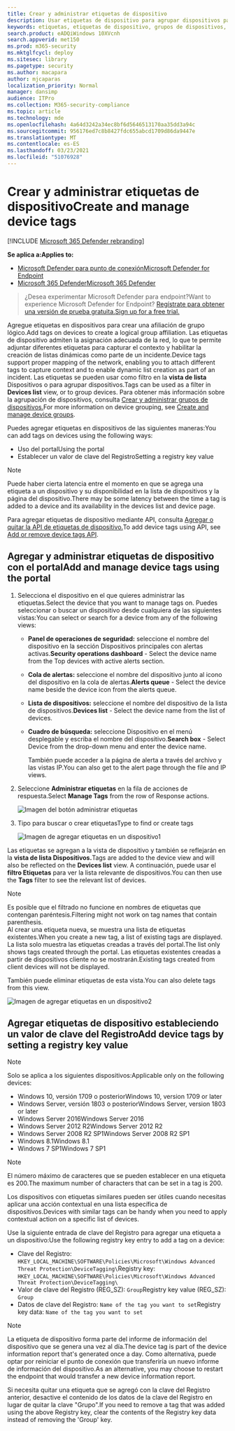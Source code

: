 ```yaml
---
title: Crear y administrar etiquetas de dispositivo
description: Usar etiquetas de dispositivo para agrupar dispositivos para capturar contexto y habilitar la creación de listas dinámicas como parte de un incidente
keywords: etiquetas, etiquetas de dispositivo, grupos de dispositivos, grupos, corrección, nivel, reglas, grupo de aad, rol, asignación, clasificación
search.product: eADQiWindows 10XVcnh
search.appverid: met150
ms.prod: m365-security
ms.mktglfcycl: deploy
ms.sitesec: library
ms.pagetype: security
ms.author: macapara
author: mjcaparas
localization_priority: Normal
manager: dansimp
audience: ITPro
ms.collection: M365-security-compliance
ms.topic: article
ms.technology: mde
ms.openlocfilehash: 4a64d3242a34ec8bf6d5646513170aa35dd3a94c
ms.sourcegitcommit: 956176ed7c8b8427fdc655abcd1709d86da9447e
ms.translationtype: MT
ms.contentlocale: es-ES
ms.lasthandoff: 03/23/2021
ms.locfileid: "51076928"
---
```

# <a name="create-and-manage-device-tags"></a><span data-ttu-id="442db-104">Crear y administrar etiquetas de dispositivo</span><span class="sxs-lookup"><span data-stu-id="442db-104">Create and manage device tags</span></span>

[!INCLUDE [Microsoft 365 Defender rebranding](../../includes/microsoft-defender.md)]

<span data-ttu-id="442db-105">**Se aplica a:**</span><span class="sxs-lookup"><span data-stu-id="442db-105">**Applies to:**</span></span>
- [<span data-ttu-id="442db-106">Microsoft Defender para punto de conexión</span><span class="sxs-lookup"><span data-stu-id="442db-106">Microsoft Defender for Endpoint</span></span>](https://go.microsoft.com/fwlink/p/?linkid=2146631)
- [<span data-ttu-id="442db-107">Microsoft 365 Defender</span><span class="sxs-lookup"><span data-stu-id="442db-107">Microsoft 365 Defender</span></span>](https://go.microsoft.com/fwlink/?linkid=2118804)

> <span data-ttu-id="442db-108">¿Desea experimentar Microsoft Defender para endpoint?</span><span class="sxs-lookup"><span data-stu-id="442db-108">Want to experience Microsoft Defender for Endpoint?</span></span> [<span data-ttu-id="442db-109">Regístrate para obtener una versión de prueba gratuita.</span><span class="sxs-lookup"><span data-stu-id="442db-109">Sign up for a free trial.</span></span>](https://www.microsoft.com/microsoft-365/windows/microsoft-defender-atp?ocid=docs-wdatp-exposedapis-abovefoldlink)

<span data-ttu-id="442db-110">Agregue etiquetas en dispositivos para crear una afiliación de grupo lógico.</span><span class="sxs-lookup"><span data-stu-id="442db-110">Add tags on devices to create a logical group affiliation.</span></span> <span data-ttu-id="442db-111">Las etiquetas de dispositivo admiten la asignación adecuada de la red, lo que te permite adjuntar diferentes etiquetas para capturar el contexto y habilitar la creación de listas dinámicas como parte de un incidente.</span><span class="sxs-lookup"><span data-stu-id="442db-111">Device tags support proper mapping of the network, enabling you to attach different tags to capture context and to enable dynamic list creation as part of an incident.</span></span> <span data-ttu-id="442db-112">Las etiquetas se pueden usar como filtro en la **vista de lista** Dispositivos o para agrupar dispositivos.</span><span class="sxs-lookup"><span data-stu-id="442db-112">Tags can be used as a filter in **Devices list** view, or to group devices.</span></span> <span data-ttu-id="442db-113">Para obtener más información sobre la agrupación de dispositivos, consulta [Crear y administrar grupos de dispositivos.](machine-groups.md)</span><span class="sxs-lookup"><span data-stu-id="442db-113">For more information on device grouping, see [Create and manage device groups](machine-groups.md).</span></span>

<span data-ttu-id="442db-114">Puedes agregar etiquetas en dispositivos de las siguientes maneras:</span><span class="sxs-lookup"><span data-stu-id="442db-114">You can add tags on devices using the following ways:</span></span>

- <span data-ttu-id="442db-115">Uso del portal</span><span class="sxs-lookup"><span data-stu-id="442db-115">Using the portal</span></span>
- <span data-ttu-id="442db-116">Establecer un valor de clave del Registro</span><span class="sxs-lookup"><span data-stu-id="442db-116">Setting a registry key value</span></span>

> [!NOTE]
> <span data-ttu-id="442db-117">Puede haber cierta latencia entre el momento en que se agrega una etiqueta a un dispositivo y su disponibilidad en la lista de dispositivos y la página del dispositivo.</span><span class="sxs-lookup"><span data-stu-id="442db-117">There may be some latency between the time a tag is added to a device and its availability in the devices list and device page.</span></span>  

<span data-ttu-id="442db-118">Para agregar etiquetas de dispositivo mediante API, consulta [Agregar o quitar la API de etiquetas de dispositivo.](add-or-remove-machine-tags.md)</span><span class="sxs-lookup"><span data-stu-id="442db-118">To add device tags using API, see [Add or remove device tags API](add-or-remove-machine-tags.md).</span></span>

## <a name="add-and-manage-device-tags-using-the-portal"></a><span data-ttu-id="442db-119">Agregar y administrar etiquetas de dispositivo con el portal</span><span class="sxs-lookup"><span data-stu-id="442db-119">Add and manage device tags using the portal</span></span>

1. <span data-ttu-id="442db-120">Selecciona el dispositivo en el que quieres administrar las etiquetas.</span><span class="sxs-lookup"><span data-stu-id="442db-120">Select the device that you want to manage tags on.</span></span> <span data-ttu-id="442db-121">Puedes seleccionar o buscar un dispositivo desde cualquiera de las siguientes vistas:</span><span class="sxs-lookup"><span data-stu-id="442db-121">You can select or search for a device from any of the following views:</span></span>

   - <span data-ttu-id="442db-122">**Panel de operaciones de seguridad:** seleccione el nombre del dispositivo en la sección Dispositivos principales con alertas activas.</span><span class="sxs-lookup"><span data-stu-id="442db-122">**Security operations dashboard** - Select the device name from the Top devices with active alerts section.</span></span>
   - <span data-ttu-id="442db-123">**Cola de alertas:** seleccione el nombre del dispositivo junto al icono del dispositivo en la cola de alertas.</span><span class="sxs-lookup"><span data-stu-id="442db-123">**Alerts queue** - Select the device name beside the device icon from the alerts queue.</span></span>
   - <span data-ttu-id="442db-124">**Lista de dispositivos:** seleccione el nombre del dispositivo de la lista de dispositivos.</span><span class="sxs-lookup"><span data-stu-id="442db-124">**Devices list** - Select the device name from the list of devices.</span></span>
   - <span data-ttu-id="442db-125">**Cuadro de búsqueda:** seleccione Dispositivo en el menú desplegable y escriba el nombre del dispositivo.</span><span class="sxs-lookup"><span data-stu-id="442db-125">**Search box** - Select Device from the drop-down menu and enter the device name.</span></span>

     <span data-ttu-id="442db-126">También puede acceder a la página de alerta a través del archivo y las vistas IP.</span><span class="sxs-lookup"><span data-stu-id="442db-126">You can also get to the alert page through the file and IP views.</span></span>

2. <span data-ttu-id="442db-127">Seleccione **Administrar etiquetas** en la fila de acciones de respuesta.</span><span class="sxs-lookup"><span data-stu-id="442db-127">Select **Manage Tags** from the row of Response actions.</span></span>

    ![Imagen del botón administrar etiquetas](images/manage-tags.png)

3. <span data-ttu-id="442db-129">Tipo para buscar o crear etiquetas</span><span class="sxs-lookup"><span data-stu-id="442db-129">Type to find or create tags</span></span>

    ![Imagen de agregar etiquetas en un dispositivo1](images/new-tags.png)

<span data-ttu-id="442db-131">Las etiquetas se agregan a la vista de dispositivo y también se reflejarán en la **vista de lista Dispositivos.**</span><span class="sxs-lookup"><span data-stu-id="442db-131">Tags are added to the device view and will also be reflected on the **Devices list** view.</span></span> <span data-ttu-id="442db-132">A continuación, puede usar el **filtro Etiquetas** para ver la lista relevante de dispositivos.</span><span class="sxs-lookup"><span data-stu-id="442db-132">You can then use the **Tags** filter to see the relevant list of devices.</span></span>

>[!NOTE]
> <span data-ttu-id="442db-133">Es posible que el filtrado no funcione en nombres de etiquetas que contengan paréntesis.</span><span class="sxs-lookup"><span data-stu-id="442db-133">Filtering might not work on tag names that contain parenthesis.</span></span><br>
> <span data-ttu-id="442db-134">Al crear una etiqueta nueva, se muestra una lista de etiquetas existentes.</span><span class="sxs-lookup"><span data-stu-id="442db-134">When you create a new tag, a list of existing tags are displayed.</span></span> <span data-ttu-id="442db-135">La lista solo muestra las etiquetas creadas a través del portal.</span><span class="sxs-lookup"><span data-stu-id="442db-135">The list only shows tags created through the portal.</span></span> <span data-ttu-id="442db-136">Las etiquetas existentes creadas a partir de dispositivos cliente no se mostrarán.</span><span class="sxs-lookup"><span data-stu-id="442db-136">Existing tags created from client devices will not be displayed.</span></span>

<span data-ttu-id="442db-137">También puede eliminar etiquetas de esta vista.</span><span class="sxs-lookup"><span data-stu-id="442db-137">You can also delete tags from this view.</span></span>

![Imagen de agregar etiquetas en un dispositivo2](images/more-manage-tags.png)

## <a name="add-device-tags-by-setting-a-registry-key-value"></a><span data-ttu-id="442db-139">Agregar etiquetas de dispositivo estableciendo un valor de clave del Registro</span><span class="sxs-lookup"><span data-stu-id="442db-139">Add device tags by setting a registry key value</span></span>

>[!NOTE]
> <span data-ttu-id="442db-140">Solo se aplica a los siguientes dispositivos:</span><span class="sxs-lookup"><span data-stu-id="442db-140">Applicable only on the following devices:</span></span>
>- <span data-ttu-id="442db-141">Windows 10, versión 1709 o posterior</span><span class="sxs-lookup"><span data-stu-id="442db-141">Windows 10, version 1709 or later</span></span>
>- <span data-ttu-id="442db-142">Windows Server, versión 1803 o posterior</span><span class="sxs-lookup"><span data-stu-id="442db-142">Windows Server, version 1803 or later</span></span>
>- <span data-ttu-id="442db-143">Windows Server 2016</span><span class="sxs-lookup"><span data-stu-id="442db-143">Windows Server 2016</span></span>
>- <span data-ttu-id="442db-144">Windows Server 2012 R2</span><span class="sxs-lookup"><span data-stu-id="442db-144">Windows Server 2012 R2</span></span>
>- <span data-ttu-id="442db-145">Windows Server 2008 R2 SP1</span><span class="sxs-lookup"><span data-stu-id="442db-145">Windows Server 2008 R2 SP1</span></span>
>- <span data-ttu-id="442db-146">Windows 8.1</span><span class="sxs-lookup"><span data-stu-id="442db-146">Windows 8.1</span></span>
>- <span data-ttu-id="442db-147">Windows 7 SP1</span><span class="sxs-lookup"><span data-stu-id="442db-147">Windows 7 SP1</span></span>

> [!NOTE] 
> <span data-ttu-id="442db-148">El número máximo de caracteres que se pueden establecer en una etiqueta es 200.</span><span class="sxs-lookup"><span data-stu-id="442db-148">The maximum number of characters that can be set in a tag is 200.</span></span>

<span data-ttu-id="442db-149">Los dispositivos con etiquetas similares pueden ser útiles cuando necesitas aplicar una acción contextual en una lista específica de dispositivos.</span><span class="sxs-lookup"><span data-stu-id="442db-149">Devices with similar tags can be handy when you need to apply contextual action on a specific list of devices.</span></span>

<span data-ttu-id="442db-150">Use la siguiente entrada de clave del Registro para agregar una etiqueta a un dispositivo:</span><span class="sxs-lookup"><span data-stu-id="442db-150">Use the following registry key entry to add a tag on a device:</span></span>

- <span data-ttu-id="442db-151">Clave del Registro: `HKEY_LOCAL_MACHINE\SOFTWARE\Policies\Microsoft\Windows Advanced Threat Protection\DeviceTagging\`</span><span class="sxs-lookup"><span data-stu-id="442db-151">Registry key: `HKEY_LOCAL_MACHINE\SOFTWARE\Policies\Microsoft\Windows Advanced Threat Protection\DeviceTagging\`</span></span>
- <span data-ttu-id="442db-152">Valor de clave del Registro (REG_SZ): `Group`</span><span class="sxs-lookup"><span data-stu-id="442db-152">Registry key value (REG_SZ): `Group`</span></span>
- <span data-ttu-id="442db-153">Datos de clave del Registro: `Name of the tag you want to set`</span><span class="sxs-lookup"><span data-stu-id="442db-153">Registry key data: `Name of the tag you want to set`</span></span>

>[!NOTE]
><span data-ttu-id="442db-154">La etiqueta de dispositivo forma parte del informe de información del dispositivo que se genera una vez al día.</span><span class="sxs-lookup"><span data-stu-id="442db-154">The device tag is part of the device information report that's generated once a day.</span></span> <span data-ttu-id="442db-155">Como alternativa, puede optar por reiniciar el punto de conexión que transferiría un nuevo informe de información del dispositivo.</span><span class="sxs-lookup"><span data-stu-id="442db-155">As an alternative, you may choose to restart the endpoint that would transfer a new device information report.</span></span>
> 
> <span data-ttu-id="442db-156">Si necesita quitar una etiqueta que se agregó con la clave del Registro anterior, desactive el contenido de los datos de la clave del Registro en lugar de quitar la clave "Grupo".</span><span class="sxs-lookup"><span data-stu-id="442db-156">If you need to remove a tag that was added using the above Registry key, clear the contents of the Registry key data instead of removing the 'Group' key.</span></span>
